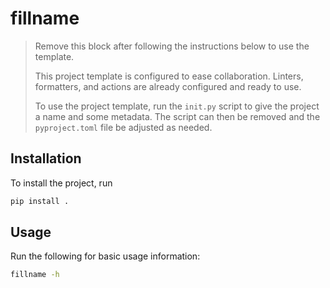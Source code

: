 # fillname

> Remove this block after following the instructions below to use the template.
>
> This project template is configured to ease collaboration. Linters,
> formatters, and actions are already configured and ready to use.
>
> To use the project template, run the `init.py` script to give the project a
> name and some metadata. The script can then be removed and the `pyproject.toml`
> file be adjusted as needed.

## Installation

To install the project, run

```bash
pip install .
```

## Usage

Run the following for basic usage information:

```bash
fillname -h
```
